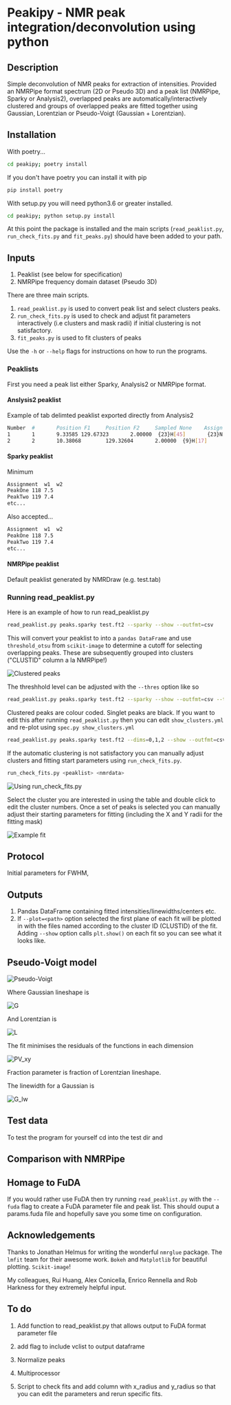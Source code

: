 # Peakipy - NMR peak integration/deconvolution using python

## Description

Simple deconvolution of NMR peaks for extraction of intensities. Provided an NMRPipe format spectrum (2D or Pseudo 3D) and a peak list (NMRPipe, Sparky or Analysis2), overlapped peaks are automatically/interactively clustered and groups of overlapped peaks are fitted together using Gaussian, Lorentzian or Pseudo-Voigt (Gaussian + Lorentzian).

## Installation

With poetry...

```bash
cd peakipy; poetry install
```

If you don't have poetry you can install it with pip

```bash
pip install poetry
```

With setup.py you will need python3.6 or greater installed.

```bash
cd peakipy; python setup.py install
```

At this point the package is installed and the main scripts (`read_peaklist.py`, `run_check_fits.py` and `fit_peaks.py`)
should have been added to your path.

## Inputs

1. Peaklist (see below for specification)
2. NMRPipe frequency domain dataset (Pseudo 3D)

There are three main scripts.

1. `read_peaklist.py` is used to convert peak list and select clusters peaks.
2. `run_check_fits.py` is used to check and adjust fit parameters interactively (i.e clusters and mask radii) if initial clustering is not satisfactory.
3. `fit_peaks.py` is used to fit clusters of peaks

Use the `-h` or `--help` flags for instructions on how to run the programs.

### Peaklists

First you need a peak list either Sparky, Analysis2 or NMRPipe format.

#### Anslysis2 peaklist

Example of tab delimted peaklist exported directly from Analysis2

```bash
Number  #       Position F1     Position F2     Sampled None    Assign F1       Assign F2       Assign F3       Height  Volume  Line Width F1 (Hz)  Line Width F2 (Hz)      Line Width F3 (Hz)      Merit   Details Fit Method      Vol. Method
1       1       9.33585 129.67323       2.00000  {23}H[45]       {23}N[46]       2.0    3.91116e+07     2.14891e+08     15.34578        19.24590    None    1.00000 None    parabolic       box sum
2       2       10.38068        129.32604       2.00000  {9}H[17]        {9}N[18]        2.0    6.61262e+07     3.58137e+08     15.20785        19.76284        None    1.00000 None    parabolic       box sum

```

#### Sparky peaklist

Minimum

```bash
Assignment  w1  w2
PeakOne 118 7.5
PeakTwo 119 7.4
etc...

```

Also accepted...

```bash
Assignment  w1  w2  
PeakOne 118 7.5
PeakTwo 119 7.4
etc...

```

#### NMRPipe peaklist

Default peaklist generated by NMRDraw (e.g. test.tab)


### Running read_peaklist.py

Here is an example of how to run read_peaklist.py

```bash
read_peaklist.py peaks.sparky test.ft2 --sparky --show --outfmt=csv
```

This will convert your peaklist to into a `pandas DataFrame` and use `threshold_otsu` from `scikit-image` to determine a cutoff for selecting overlapping peaks.
These are subsequently grouped into clusters ("CLUSTID" column a la NMRPipe!)

![Clustered peaks](images/clusters.png)

The threshhold level can be adjusted with the `--thres` option like so

```bash
read_peaklist.py peaks.sparky test.ft2 --sparky --show --outfmt=csv --thres=1e6
```

Clustered peaks are colour coded. Singlet peaks are black. If you want to edit this after running `read_peaklist.py` then you can edit `show_clusters.yml` and re-plot using `spec.py show_clusters.yml`

```bash
read_peaklist.py peaks.sparky test.ft2 --dims=0,1,2 --show --outfmt=csv
```

If the automatic clustering is not satisfactory you can manually adjust clusters and fitting start parameters using `run_check_fits.py`.

```bash
run_check_fits.py <peaklist> <nmrdata>
```

![Using run_check_fits.py](images/bokeh.png)

Select the cluster you are interested in using the table and double click to edit the cluster numbers. Once a set of peaks is selected you can manually adjust their starting parameters for fitting (including the X and Y radii for the fitting mask)

![Example fit](images/fit.png)


## Protocol

Initial parameters for FWHM,  



## Outputs

1. Pandas DataFrame containing fitted intensities/linewidths/centers etc.
2. If `--plot=<path>` option selected the first plane of each fit will be plotted in <path> with the files named according to the cluster ID (CLUSTID) of the fit. Adding `--show` option calls `plt.show()` on each fit so you can see what it looks like.


## Pseudo-Voigt model

![Pseudo-Voigt](images/equations/pv.tex.png)

Where Gaussian lineshape is

![G](images/equations/G.tex.png)

And Lorentzian is

![L](images/equations/L.tex.png)

The fit minimises the residuals of the functions in each dimension

![PV_xy](images/equations/pv_xy.tex.png)


Fraction parameter is fraction of Lorentzian lineshape.

The linewidth for a Gaussian is

![G_lw](images/equations/G_lw.tex.png)

## Test data

To test the program for yourself cd into the test dir and

## Comparison with NMRPipe


## Homage to FuDA

If you would rather use FuDA then try running `read_peaklist.py` with the `--fuda` flag to create a FuDA parameter file and peak list. 
This should ouput a params.fuda file and hopefully save you some time on
configuration.

## Acknowledgements

Thanks to Jonathan Helmus for writing the wonderful `nmrglue` package.
The `lmfit` team for their awesome work.
`Bokeh` and `Matplotlib` for beautiful plotting.
`Scikit-image`!

My colleagues, Rui Huang, Alex Conicella, Enrico Rennella and Rob Harkness for they extremely helpful input.


## To do

1. Add function to read_peaklist.py that allows output to FuDA format parameter file

2. add flag to include vclist to output dataframe

3. Normalize peaks

4. Multiprocessor

5. Script to check fits and add column with x_radius and y_radius so that you can edit the parameters and rerun specific fits.
